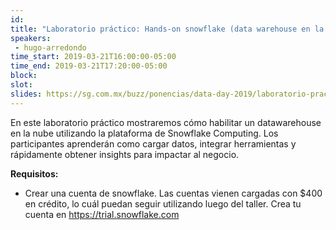 ```yaml
---
id: 
title: "Laboratorio práctico: Hands-on snowflake (data warehouse en la nube)"
speakers:
 - hugo-arredondo
time_start: 2019-03-21T16:00:00-05:00
time_end: 2019-03-21T17:20:00-05:00
block: 
slot: 
slides: https://sg.com.mx/buzz/ponencias/data-day-2019/laboratorio-practico-data-warehouse-en-la-nube
---
```


En este laboratorio práctico mostraremos cómo habilitar un datawarehouse en la nube utilizando la plataforma de Snowflake Computing. Los participantes aprenderán como cargar datos, integrar herramientas y rápidamente obtener insights para impactar al negocio.

<strong>Requisitos:</strong>
<ul>
 	<li>Crear una cuenta de snowflake. Las cuentas vienen cargadas con $400 en crédito, lo cuál puedan seguir utilizando luego del taller. Crea tu cuenta en <a class="moz-txt-link-freetext" href="https://trial.snowflake.com">https://trial.snowflake.com</a></li>
</ul>